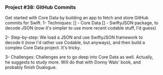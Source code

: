 ### Project #38: GitHub Commits
Get started with Core Data by building an app to fetch and store GitHub commits for Swift.
1- Techniques:
[] - Core Data
[] - SwiftyJSON package, to decode JSON (now it's simpler to use more recent codable stuff, I'd guess)

2- Step-by-step:
We load a JSON and use SwiftyJSON framework to decode it (now I'd rather use Codable, but anyways), and then build a complex Core Data project. It's tricky.

3- Challenges:
Challenges are to go deep into Core Data as well. Actually, he suggests to study more. Will do that with Donny Wals' book, and probably finish Dualogue.

